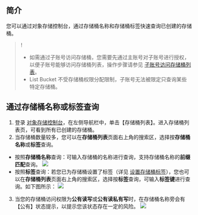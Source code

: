 ## 简介
您可以通过对象存储控制台，通过存储桶名称和存储桶标签快速查询已创建的存储桶。

>!
>- 如需通过子账号访问存储桶，您需要先通过主账号对子账号进行授权，以便子账号能够访问存储桶列表，操作步骤请参见 [子账号访问存储桶列表](https://cloud.tencent.com/document/product/436/17061)。
>- List Bucket 不受存储桶权限分配限制，子账号无法被限定只查询某些特定存储桶。

## 通过存储桶名称或标签查询

1. 登录 [对象存储控制台](https://console.cloud.tencent.com/cos5)，在左侧导航栏中，单击【存储桶列表】。进入存储桶列表页，可看到所有已创建的存储桶。
2. 当存储桶数量较多，您可以在**存储桶列表**页面右上角的搜索区，选择按**存储桶名称**或**标签**查询。
 - 按照**存储桶名称**查询：可输入存储桶的名称进行查询，支持存储桶名称的**前缀匹配**查询。
![](https://main.qcloudimg.com/raw/69a6f4097e365919478e5ef7d11362cb.jpg)
 - 按照**标签**查询：若您已为存储桶设置了标签（详见 [设置存储桶标签](https://cloud.tencent.com/document/product/436/34830)），您也可以在**存储桶列表**页面右上角的搜索区，选择按**标签**查询，可输入**标签键**进行查询。如下图所示：
![](https://main.qcloudimg.com/raw/9f6bfb485c7232c3502999214d113022.jpg)
3. 当您的存储桶访问权限为**公有读写**或**公有读私有写**时，在存储桶名称旁会有【公有】状态提示，以提示您该状态存在一定的风险。
![](https://main.qcloudimg.com/raw/5b8bdf504001ef24316ea97e004a66ba.jpg)

